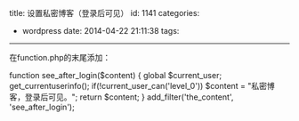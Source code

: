 title: 设置私密博客（登录后可见）
id: 1141
categories:
  - wordpress
date: 2014-04-22 21:11:38
tags:
---

在function.php的末尾添加：

</pre>
function see_after_login($content)
{
  global $current_user;
  get_currentuserinfo();
  if(!current_user_can('level_0'))
    $content = "私密博客，登录后可见。";
  return $content;
}
add_filter('the_content', 'see_after_login');
</pre>